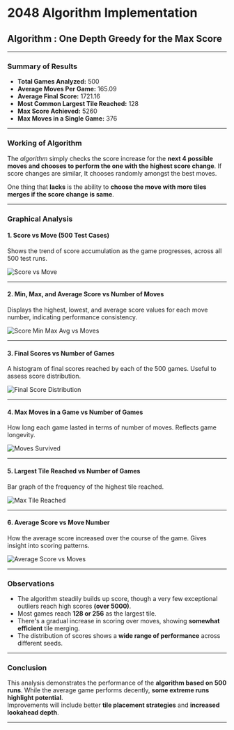 # 2048 Algorithm Implementation  
## Algorithm : One Depth Greedy for the Max Score

---

### Summary of Results

- **Total Games Analyzed:** 500  
- **Average Moves Per Game:** 165.09  
- **Average Final Score:** 1721.16  
- **Most Common Largest Tile Reached:** 128  
- **Max Score Achieved:** 5260  
- **Max Moves in a Single Game:** 376  

---

### Working of Algorithm
The *algorithm* simply checks the score increase for the **next 4 possible moves and chooses to perform the one with the highest score change**. If score changes are similar, It chooses randomly amongst the best moves.

One thing that **lacks** is the ability to **choose the move with more tiles merges if the score change is same**.


___

### Graphical Analysis

#### 1. Score vs Move (500 Test Cases)
Shows the trend of score accumulation as the game progresses, across all 500 test runs.

![Score vs Move](https://drive.google.com/uc?id=1i2oci1R74nbg8h71ZvPgvqAMywdwdI-f)

---

#### 2. Min, Max, and Average Score vs Number of Moves
Displays the highest, lowest, and average score values for each move number, indicating performance consistency.

![Score Min Max Avg vs Moves](https://drive.google.com/uc?id=1UDovhHe12UKx1BGzAstdWwX82x_FTGP-)

---

#### 3. Final Scores vs Number of Games
A histogram of final scores reached by each of the 500 games. Useful to assess score distribution.

![Final Score Distribution](https://drive.google.com/uc?id=1bzTgda4StCieSKb9KMPtAK-D8oPcQfBV)

---

#### 4. Max Moves in a Game vs Number of Games
How long each game lasted in terms of number of moves. Reflects game longevity.

![Moves Survived](https://drive.google.com/uc?id=1k78g57UOsVAl_BE46SaejJAxj6V7VEK8)

---

#### 5. Largest Tile Reached vs Number of Games
Bar graph of the frequency of the highest tile reached.

![Max Tile Reached](https://drive.google.com/uc?id=1UiWfCfCJUUy5pVgd4oF2mNruoH-gH2b3)

---

#### 6. Average Score vs Move Number
How the average score increased over the course of the game. Gives insight into scoring patterns.

![Average Score vs Moves](https://drive.google.com/uc?id=13lr_9bM9xo8Eo4OPNuSEBeNvUyin3pge)

---

### Observations

- The algorithm steadily builds up score, though a very few exceptional outliers reach high scores **(over 5000)**.
- Most games reach **128 or 256** as the largest tile.
- There's a gradual increase in scoring over moves, showing **somewhat efficient** tile merging.
- The distribution of scores shows a **wide range of performance** across different seeds.

---

### Conclusion

This analysis demonstrates the performance of the **algorithm based on 500 runs**. While the average game performs decently, **some extreme runs highlight potential**.</br>
Improvements will include better **tile placement strategies** and **increased lookahead depth**.

---

